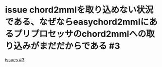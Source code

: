 # issue chord2mmlを取り込めない状況である、なぜならeasychord2mmlにあるプリプロセッサのchord2mmlへの取り込みがまだだからである #3
[issues #3](https://github.com/cat2151/obsidian-plugin-mmlabc/issues/3)


